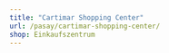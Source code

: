```yaml
---
title: "Cartimar Shopping Center"
url: /pasay/cartimar-shopping-center/
shop: Einkaufszentrum
---
```

